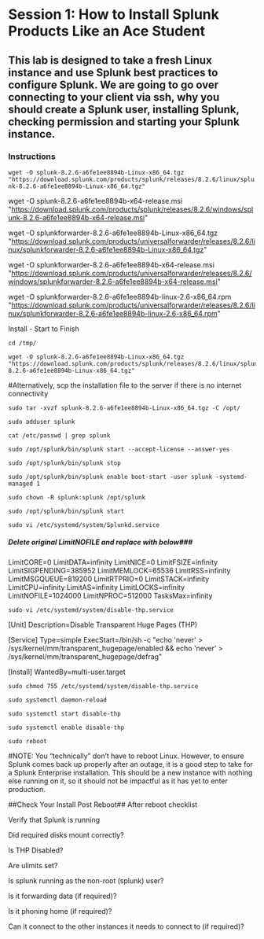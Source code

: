 # Session 1: How to Install Splunk Products Like an Ace Student

## This lab is designed to take a fresh Linux instance and use Splunk best practices to configure Splunk. We are going to go over connecting to your client via ssh, why you should create a Splunk user, installing Splunk, checking permission and starting your Splunk instance.


### Instructions
```wget -O splunk-8.2.6-a6fe1ee8894b-Linux-x86_64.tgz "https://download.splunk.com/products/splunk/releases/8.2.6/linux/splunk-8.2.6-a6fe1ee8894b-Linux-x86_64.tgz"```

wget -O splunk-8.2.6-a6fe1ee8894b-x64-release.msi "https://download.splunk.com/products/splunk/releases/8.2.6/windows/splunk-8.2.6-a6fe1ee8894b-x64-release.msi"

wget -O splunkforwarder-8.2.6-a6fe1ee8894b-Linux-x86_64.tgz "https://download.splunk.com/products/universalforwarder/releases/8.2.6/linux/splunkforwarder-8.2.6-a6fe1ee8894b-Linux-x86_64.tgz"

wget -O splunkforwarder-8.2.6-a6fe1ee8894b-x64-release.msi "https://download.splunk.com/products/universalforwarder/releases/8.2.6/windows/splunkforwarder-8.2.6-a6fe1ee8894b-x64-release.msi"

wget -O splunkforwarder-8.2.6-a6fe1ee8894b-linux-2.6-x86_64.rpm "https://download.splunk.com/products/universalforwarder/releases/8.2.6/linux/splunkforwarder-8.2.6-a6fe1ee8894b-linux-2.6-x86_64.rpm"

Install - Start to Finish
```
cd /tmp/
```
```
wget -O splunk-8.2.6-a6fe1ee8894b-Linux-x86_64.tgz "https://download.splunk.com/products/splunk/releases/8.2.6/linux/splunk-8.2.6-a6fe1ee8894b-Linux-x86_64.tgz"
```
#Alternatively, scp the installation file to the server if there is no internet connectivity


``` sudo tar -xvzf splunk-8.2.6-a6fe1ee8894b-Linux-x86_64.tgz -C /opt/ ```

``` sudo adduser splunk ```

``` cat /etc/passwd | grep splunk ```

``` sudo /opt/splunk/bin/splunk start --accept-license --answer-yes ```

```sudo /opt/splunk/bin/splunk stop```

```sudo /opt/splunk/bin/splunk enable boot-start -user splunk -systemd-managed 1```

```sudo chown -R splunk:splunk /opt/splunk```

```sudo /opt/splunk/bin/splunk start```

```sudo vi /etc/systemd/system/Splunkd.service```

##### Delete original LimitNOFILE and replace with below###

LimitCORE=0
LimitDATA=infinity
LimitNICE=0
LimitFSIZE=infinity
LimitSIGPENDING=385952
LimitMEMLOCK=65536
LimitRSS=infinity
LimitMSGQUEUE=819200
LimitRTPRIO=0
LimitSTACK=infinity
LimitCPU=infinity
LimitAS=infinity
LimitLOCKS=infinity
LimitNOFILE=1024000
LimitNPROC=512000
TasksMax=infinity

```sudo vi /etc/systemd/system/disable-thp.service```

[Unit]
Description=Disable Transparent Huge Pages (THP)

[Service]
Type=simple
ExecStart=/bin/sh -c "echo 'never' > /sys/kernel/mm/transparent_hugepage/enabled && echo 'never' > /sys/kernel/mm/transparent_hugepage/defrag"

[Install]
WantedBy=multi-user.target

```sudo chmod 755 /etc/systemd/system/disable-thp.service```

```sudo systemctl daemon-reload```

```sudo systemctl start disable-thp```

```sudo systemctl enable disable-thp```

```sudo reboot```

#NOTE: You “technically” don’t have to reboot Linux. However, to ensure Splunk comes back up properly after an outage, it is a good step to take for a Splunk Enterprise installation. This should be a new instance with nothing else running on it, so it should not be impactful as it has yet to enter production. 

##Check Your Install Post Reboot##
After reboot checklist

Verify that Splunk is running

Did required disks mount correctly?

Is THP Disabled?

Are ulimits set?

Is splunk running as the non-root (splunk) user?

Is it forwarding data (if required)?

Is it phoning home (if required)?

Can it connect to the other instances it needs to connect to (if required)?


